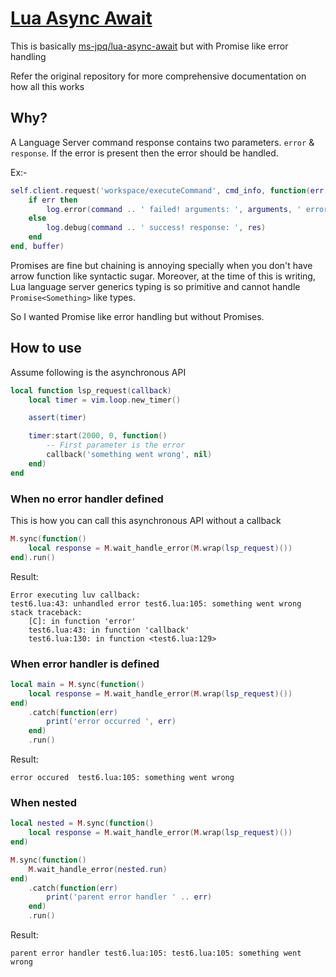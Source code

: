 # [Lua Async Await](https://github.com/nvim-java/lua-async-await)

This is basically [ms-jpq/lua-async-await](https://github.com/ms-jpq/lua-async-await) but with Promise like error handling

Refer the original repository for more comprehensive documentation on how all this works

## Why?

A Language Server command response contains two parameters. `error` & `response`. If the error is present
then the error should be handled.

Ex:-

```lua
self.client.request('workspace/executeCommand', cmd_info, function(err, res)
	if err then
		log.error(command .. ' failed! arguments: ', arguments, ' error: ', err)
	else
		log.debug(command .. ' success! response: ', res)
	end
end, buffer)
```

Promises are fine but chaining is annoying specially when you don't have arrow function like
syntactic sugar. Moreover, at the time of this is writing, Lua language server generics typing
is so primitive and cannot handle `Promise<Something>` like types.

So I wanted Promise like error handling but without Promises.

## How to use

Assume following is the asynchronous API

```lua
local function lsp_request(callback)
	local timer = vim.loop.new_timer()

	assert(timer)

	timer:start(2000, 0, function()
		-- First parameter is the error
		callback('something went wrong', nil)
	end)
end
```

### When no error handler defined

This is how you can call this asynchronous API without a callback

```lua
M.sync(function()
	local response = M.wait_handle_error(M.wrap(lsp_request)())
end).run()
```

Result:

```
Error executing luv callback:
test6.lua:43: unhandled error test6.lua:105: something went wrong
stack traceback:
	[C]: in function 'error'
	test6.lua:43: in function 'callback'
	test6.lua:130: in function <test6.lua:129>
```

### When error handler is defined

```lua
local main = M.sync(function()
	local response = M.wait_handle_error(M.wrap(lsp_request)())
end)
	.catch(function(err)
		print('error occurred ', err)
	end)
	.run()
```

Result:

```
error occured  test6.lua:105: something went wrong
```

### When nested

```lua
local nested = M.sync(function()
	local response = M.wait_handle_error(M.wrap(lsp_request)())
end)

M.sync(function()
	M.wait_handle_error(nested.run)
end)
	.catch(function(err)
		print('parent error handler ' .. err)
	end)
	.run()
```

Result:

```
parent error handler test6.lua:105: test6.lua:105: something went wrong
```
